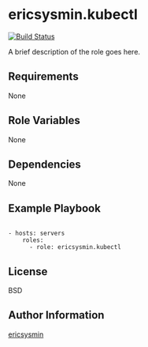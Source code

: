 # ericsysmin.kubectl

[![Build Status](https://travis-ci.org/ericsysmin/ansible-role-kubectl.svg?branch=master)](https://travis-ci.org/ericsysmin/ansible-role-kubectl)

A brief description of the role goes here.

## Requirements

None

## Role Variables

None

## Dependencies

None

## Example Playbook

```

- hosts: servers
    roles:
      - role: ericsysmin.kubectl
```

## License

BSD

## Author Information

[ericsysmin](https://ericsysmin.com)

